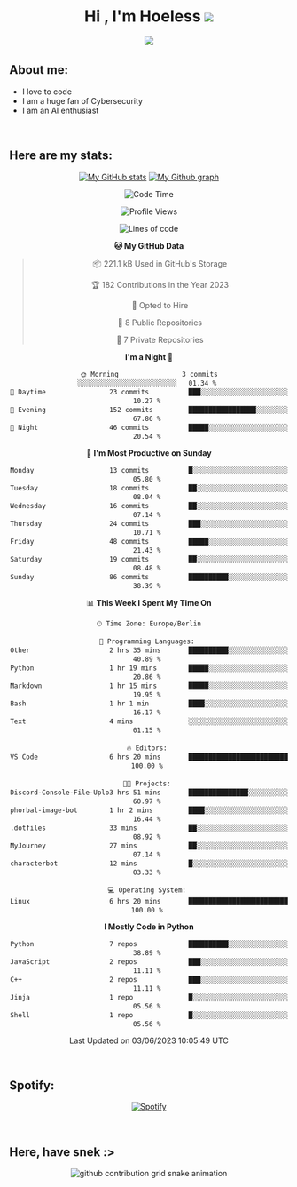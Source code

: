 <h1 align="center">Hi , I'm Hoeless <img src="https://media.giphy.com/media/hvRJCLFzcasrR4ia7z/giphy.gif" width="35"></h1>
<p align="center">
  <a href="https://github.com/whois-hoeless"><img src="https://readme-typing-svg.demolab.com?font=Roboto+Mono&weight=300&size=28&duration=4000&pause=100&color=C109F7&center=true&vCenter=true&width=580&height=127&lines=I'm+a+programmer;I'm+an+AI+enthusiast;I'm+a+big+fan+of+Neural+Networks;I'm+interested+in+Computer+Science;I+love+Cybersecurity;By+the+way+I+use+Arch+%F0%9F%92%80"></a>
</p>

## About me:

- I love to code
- I am a huge fan of Cybersecurity
- I am an AI enthusiast 

<br>

## Here are my stats:

<div align="center">
    
 [![My GitHub stats](https://github-readme-stats.vercel.app/api?username=whois-hoeless&count_private=true&show_icons=true&theme=radical)](https://github.com/whois-hoeless)
 [![My Github graph](http://github-profile-summary-cards.vercel.app/api/cards/profile-details?username=whois-hoeless&theme=radical)](https://github.com/whois-hoeless)

<!--START_SECTION:waka-->
![Code Time](http://img.shields.io/badge/Code%20Time-21%20hrs%2014%20mins-blue)

![Profile Views](http://img.shields.io/badge/Profile%20Views-0-blue)

![Lines of code](https://img.shields.io/badge/From%20Hello%20World%20I%27ve%20Written-24.7%20thousand%20lines%20of%20code-blue)

**🐱 My GitHub Data** 

> 📦 221.1 kB Used in GitHub's Storage 
 > 
> 🏆 182 Contributions in the Year 2023
 > 
> 💼 Opted to Hire
 > 
> 📜 8 Public Repositories 
 > 
> 🔑 7 Private Repositories 
 > 
**I'm a Night 🦉** 

```text
🌞 Morning                3 commits           ░░░░░░░░░░░░░░░░░░░░░░░░░   01.34 % 
🌆 Daytime                23 commits          ███░░░░░░░░░░░░░░░░░░░░░░   10.27 % 
🌃 Evening                152 commits         █████████████████░░░░░░░░   67.86 % 
🌙 Night                  46 commits          █████░░░░░░░░░░░░░░░░░░░░   20.54 % 
```
📅 **I'm Most Productive on Sunday** 

```text
Monday                   13 commits          █░░░░░░░░░░░░░░░░░░░░░░░░   05.80 % 
Tuesday                  18 commits          ██░░░░░░░░░░░░░░░░░░░░░░░   08.04 % 
Wednesday                16 commits          ██░░░░░░░░░░░░░░░░░░░░░░░   07.14 % 
Thursday                 24 commits          ███░░░░░░░░░░░░░░░░░░░░░░   10.71 % 
Friday                   48 commits          █████░░░░░░░░░░░░░░░░░░░░   21.43 % 
Saturday                 19 commits          ██░░░░░░░░░░░░░░░░░░░░░░░   08.48 % 
Sunday                   86 commits          ██████████░░░░░░░░░░░░░░░   38.39 % 
```


📊 **This Week I Spent My Time On** 

```text
🕑︎ Time Zone: Europe/Berlin

💬 Programming Languages: 
Other                    2 hrs 35 mins       ██████████░░░░░░░░░░░░░░░   40.89 % 
Python                   1 hr 19 mins        █████░░░░░░░░░░░░░░░░░░░░   20.86 % 
Markdown                 1 hr 15 mins        █████░░░░░░░░░░░░░░░░░░░░   19.95 % 
Bash                     1 hr 1 min          ████░░░░░░░░░░░░░░░░░░░░░   16.17 % 
Text                     4 mins              ░░░░░░░░░░░░░░░░░░░░░░░░░   01.15 % 

🔥 Editors: 
VS Code                  6 hrs 20 mins       █████████████████████████   100.00 % 

🐱‍💻 Projects: 
Discord-Console-File-Uplo3 hrs 51 mins       ███████████████░░░░░░░░░░   60.97 % 
phorbal-image-bot        1 hr 2 mins         ████░░░░░░░░░░░░░░░░░░░░░   16.44 % 
.dotfiles                33 mins             ██░░░░░░░░░░░░░░░░░░░░░░░   08.92 % 
MyJourney                27 mins             ██░░░░░░░░░░░░░░░░░░░░░░░   07.14 % 
characterbot             12 mins             █░░░░░░░░░░░░░░░░░░░░░░░░   03.33 % 

💻 Operating System: 
Linux                    6 hrs 20 mins       █████████████████████████   100.00 % 
```

**I Mostly Code in Python** 

```text
Python                   7 repos             ██████████░░░░░░░░░░░░░░░   38.89 % 
JavaScript               2 repos             ███░░░░░░░░░░░░░░░░░░░░░░   11.11 % 
C++                      2 repos             ███░░░░░░░░░░░░░░░░░░░░░░   11.11 % 
Jinja                    1 repo              █░░░░░░░░░░░░░░░░░░░░░░░░   05.56 % 
Shell                    1 repo              █░░░░░░░░░░░░░░░░░░░░░░░░   05.56 % 
```




 Last Updated on 03/06/2023 10:05:49 UTC
<!--END_SECTION:waka-->
</div>
<br>

## Spotify:

<div align="center">

[![Spotify](https://whois-hoeless.vercel.app/api/spotify?background_color=0d1117&border_color=090d13)](https://open.spotify.com/user/heanchenhorst)
</div>

<br>

## Here, have snek :>
<div align="center">
<picture>
  <source media="(prefers-color-scheme: dark)" srcset="https://raw.githubusercontent.com/whois-hoeless/whois-hoeless/output/github-contribution-grid-snake-dark.svg">
  <source media="(prefers-color-scheme: light)" srcset="https://raw.githubusercontent.com/whois-hoeless/whois-hoeless/output/github-contribution-grid-snake.svg">
  <img alt="github contribution grid snake animation" src="https://raw.githubusercontent.com/whois-hoeless/whois-hoeless/output/github-contribution-grid-snake.svg">
</div>
